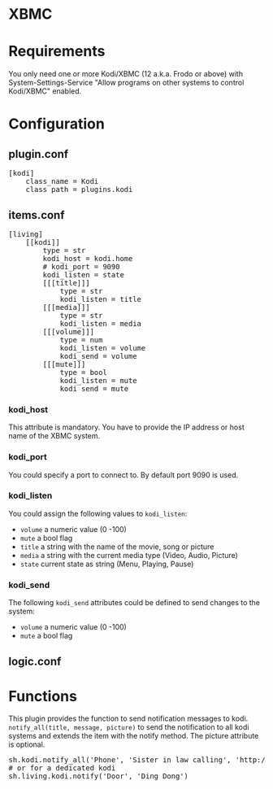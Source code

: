 # XBMC

Requirements
============
You only need one or more Kodi/XBMC (12 a.k.a. Frodo or above) with
System-Settings-Service "Allow programs on other systems to control Kodi/XBMC" enabled.

Configuration
=============

## plugin.conf

<pre>
[kodi]
    class_name = Kodi
    class_path = plugins.kodi
</pre>

## items.conf
<pre>
[living]
    [[kodi]]
        type = str
        kodi_host = kodi.home
        # kodi_port = 9090
        kodi_listen = state
        [[[title]]]
            type = str
            kodi_listen = title
        [[[media]]]
            type = str
            kodi_listen = media
        [[[volume]]]
            type = num
            kodi_listen = volume
            kodi_send = volume
        [[[mute]]]
            type = bool
            kodi_listen = mute
            kodi_send = mute
</pre>

### kodi_host
This attribute is mandatory. You have to provide the IP address or host name of the XBMC system.

### kodi_port
You could specify a port to connect to. By default port 9090 is used.

### kodi_listen
You could assign the following values to `kodi_listen`:

   * `volume` a numeric value (0 -100)
   * `mute` a bool flag
   * `title` a string with the name of the movie, song or picture
   * `media` a string with the current media type (Video, Audio, Picture)
   * `state` current state as string (Menu, Playing, Pause)

### kodi_send
The following `kodi_send` attributes could be defined to send changes to the system:

   * `volume` a numeric value (0 -100)
   * `mute` a bool flag


## logic.conf

Functions
=========
This plugin provides the function to send notification messages to kodi. 
`notify_all(title, message, picture)` to send the notification to all kodi systems and extends the item with the notify method.
The picture attribute is optional.

<pre>
sh.kodi.notify_all('Phone', 'Sister in law calling', 'http://smarthome.local/img/phone.png') 
# or for a dedicated kodi
sh.living.kodi.notify('Door', 'Ding Dong')
</pre>
